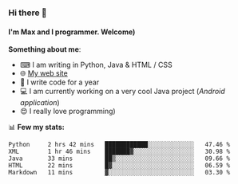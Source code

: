 ### Hi there 👋
#### I'm Max and I programmer. Welcome)

**Something about me**:
- ⌨ I am writing in Python, Java & HTML / CSS
- 🌐 [My web site](https://merive.herokuapp.com/)
- 🎈 I write code for a year
- 💻 I am currently working on a very cool Java project (*Android application*)
- 😍 I really love programming)

📊 **Few my stats:**
<!--START_SECTION:waka-->
```text
Python     2 hrs 42 mins   ████████████░░░░░░░░░░░░░   47.46 % 
XML        1 hr 46 mins    ███████▓░░░░░░░░░░░░░░░░░   30.98 % 
Java       33 mins         ██▒░░░░░░░░░░░░░░░░░░░░░░   09.66 % 
HTML       22 mins         █▓░░░░░░░░░░░░░░░░░░░░░░░   06.59 % 
Markdown   11 mins         ▓░░░░░░░░░░░░░░░░░░░░░░░░   03.30 % 
```
<!--END_SECTION:waka-->
